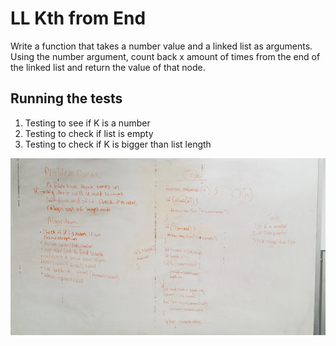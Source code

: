 # LL Kth from End

Write a function that takes a number value and a linked list as arguments. Using the number argument, count back x amount of times from the end of the linked list and return the value of that node.

## Running the tests

1. Testing to see if K is a number
2. Testing to check if list is empty
3. Testing to check if K is bigger than list length

![Whiteboarding image](assets/ll-kth-from-end.jpg)